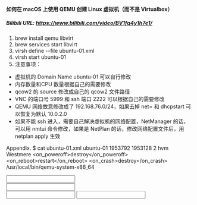 #### 如何在 macOS 上使用 QEMU 创建 Linux 虚拟机（而不是 Virtualbox）
##### Bilibili URL:  https://www.bilibili.com/video/BV1fq4y1h7e1/
 1. brew install qemu libvirt
 2. brew services start libvirt
 3. virsh define --file ubuntu-01.xml
 4. virsh start ubuntu-01
 5. 注意事项：
   - 虚拟机的 Domain Name ubuntu-01 可以自行修改
   - 内存数量和CPU 数量根据自己的需要修改
   - qcow2 的 source 修改成自己的 qcow2 文件路径
   - VNC 的端口号 5999 和 ssh 端口 2222 可以根据自己的需要修改
   - QEMU 网络故意修改成了 192.168.76.0/24，如果去掉 net= 和 dhcpstart 可以恢复为默认 10.0.2.0
   - 如果不能 ssh 进入，需要自己解决虚拟机的网络配置，NetManager 的话，可以用 nmtui 命令修改，如果是 NetPlan 的话，修改网络配置文件后，用 netplan apply 生效

 Appendix. $ cat ubuntu-01.xml
 <domain type='qemu' id='1' xmlns:qemu='http://libvirt.org/schemas/domain/qemu/1.0'>
  <name>ubuntu-01</name>
  <memory unit='KiB'>1953792</memory>
  <currentMemory unit='KiB'>1953128</currentMemory>
  <vcpu placement='static'>2</vcpu>
  <os>
    <type arch='x86_64' machine='pc-q35-6.2'>hvm</type>
    <boot dev='hd'/>
    <bootmenu enable='yes'/>
  </os>
  <features>
    <acpi/>
    <apic/>
  </features>
  <cpu mode='custom' match='exact' check='full'>
    <model fallback='forbid'>Westmere</model>
    <feature policy='require' name='vme'/>
    <feature policy='require' name='pclmuldq'/>
    <feature policy='require' name='hypervisor'/>
    <feature policy='require' name='arat'/>
  </cpu>
  <clock offset='localtime'/>
  <on_poweroff>destroy</on_poweroff>
  <on_reboot>restart</on_reboot>
  <on_crash>destroy</on_crash>
  <pm>
    <suspend-to-mem enabled='no'/>
    <suspend-to-disk enabled='no'/>
  </pm>
  <devices>
    <emulator>/usr/local/bin/qemu-system-x86_64</emulator>
    <disk type='file' device='disk'>
      <driver name='qemu' type='qcow2'/>
      <source file='qcow2-imagefile.qcow2' index='1'/>
      <backingStore/>
      <target dev='vda' bus='virtio'/>
      <alias name='virtio-disk0'/>
      <address type='pci' domain='0x0000' bus='0x03' slot='0x00' function='0x0'/>
    </disk>
    <controller type='usb' index='0' model='ehci'>
      <alias name='usb'/>
      <address type='pci' domain='0x0000' bus='0x02' slot='0x01' function='0x0'/>
    </controller>
    <controller type='sata' index='0'>
      <alias name='ide'/>
      <address type='pci' domain='0x0000' bus='0x00' slot='0x1f' function='0x2'/>
    </controller>
    <controller type='pci' index='0' model='pcie-root'>
      <alias name='pcie.0'/>
    </controller>
    <controller type='pci' index='1' model='pcie-root-port'>
      <model name='pcie-root-port'/>
      <target chassis='1' port='0x10'/>
      <alias name='pci.1'/>
      <address type='pci' domain='0x0000' bus='0x00' slot='0x02' function='0x0' multifunction='on'/>
    </controller>
    <controller type='pci' index='2' model='pcie-to-pci-bridge'>
      <model name='pcie-pci-bridge'/>
      <alias name='pci.2'/>
      <address type='pci' domain='0x0000' bus='0x01' slot='0x00' function='0x0'/>
    </controller>
    <controller type='pci' index='3' model='pcie-root-port'>
      <model name='pcie-root-port'/>
      <target chassis='3' port='0x11'/>
      <alias name='pci.3'/>
      <address type='pci' domain='0x0000' bus='0x00' slot='0x02' function='0x1'/>
    </controller>
    <controller type='pci' index='4' model='pcie-root-port'>
      <model name='pcie-root-port'/>
      <target chassis='4' port='0x12'/>
      <alias name='pci.4'/>
      <address type='pci' domain='0x0000' bus='0x00' slot='0x02' function='0x2'/>
    </controller>
    <controller type='pci' index='5' model='pcie-root-port'>
      <model name='pcie-root-port'/>
      <target chassis='5' port='0x13'/>
      <alias name='pci.5'/>
      <address type='pci' domain='0x0000' bus='0x00' slot='0x02' function='0x3'/>
    </controller>
    <serial type='pty'>
      <source path='/dev/ttys000'/>
      <target type='isa-serial' port='0'>
        <model name='isa-serial'/>
      </target>
      <alias name='serial0'/>
    </serial>
    <console type='pty' tty='/dev/ttys000'>
      <source path='/dev/ttys000'/>
      <target type='serial' port='0'/>
      <alias name='serial0'/>
    </console>
    <input type='tablet' bus='usb'>
      <alias name='input0'/>
      <address type='usb' bus='0' port='1'/>
    </input>
    <input type='keyboard' bus='usb'>
      <alias name='input1'/>
      <address type='usb' bus='0' port='2'/>
    </input>
    <input type='mouse' bus='ps2'>
      <alias name='input2'/>
    </input>
    <input type='keyboard' bus='ps2'>
      <alias name='input3'/>
    </input>
    <graphics type='vnc' port='5999' autoport='no' listen='127.0.0.1'>
      <listen type='address' address='127.0.0.1'/>
    </graphics>
    <audio id='1' type='none'/>
    <video>
      <model type='virtio' vram='16384' heads='1' primary='yes'/>
      <alias name='video0'/>
      <address type='pci' domain='0x0000' bus='0x00' slot='0x01' function='0x0'/>
    </video>
    <memballoon model='virtio'>
      <alias name='balloon0'/>
      <address type='pci' domain='0x0000' bus='0x04' slot='0x00' function='0x0'/>
    </memballoon>
  </devices>
  <seclabel type='none' model='none'/>
  <qemu:commandline>
    <qemu:arg value='-machine'/>
    <qemu:arg value='type=q35,accel=hvf'/>
    <qemu:arg value='-netdev'/>
    <qemu:arg value='user,id=n1,hostfwd=tcp::2222-:22,net=192.168.76.0/24,dhcpstart=192.168.76.99'/>
    <qemu:arg value='-device'/>
    <qemu:arg value='virtio-net-pci,netdev=n1,bus=pcie.0,addr=0x19'/>
  </qemu:commandline>
</domain>

